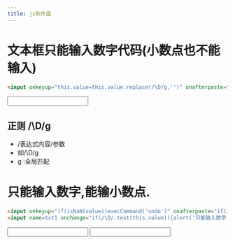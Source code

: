 ```yaml
---
title: js软件盘
---
```


# 文本框只能输入数字代码(小数点也不能输入) 
``` html
<input onkeyup="this.value=this.value.replace(/\D/g,'')" onafterpaste="this.value=this.value.replace(/\D/g,'')"> 

```
<input onkeyup="this.value=this.value.replace(/\D/g,'')" onafterpaste="this.value=this.value.replace(/\D/g,'')"> 

## 正则 /\D/g
- /表达式内容/参数
- 如/\D/g
- g :全局匹配

# 只能输入数字,能输小数点. 
``` html
<input onkeyup="if(isNaN(value))execCommand('undo')" onafterpaste="if(isNaN(value))execCommand('undo')"> 
<input name=txt1 onchange="if(/\D/.test(this.value)){alert('只能输入数字');this.value='';}"> 

```
<input onkeyup="if(isNaN(value))execCommand('undo')" onafterpaste="if(isNaN(value))execCommand('undo')"> 
<input name=txt1 onchange="if(/\D/.test(this.value)){alert('只能输入数字');this.value='';}"> 
